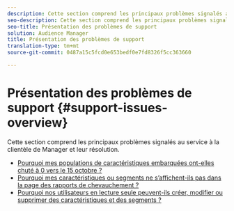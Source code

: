 ```yaml
---
description: Cette section comprend les principaux problèmes signalés au service à la clientèle de   Manager.
seo-description: Cette section comprend les principaux problèmes signalés au service à la clientèle de   Manager.
seo-title: Présentation des problèmes de support
solution: Audience Manager
title: Présentation des problèmes de support
translation-type: tm+mt
source-git-commit: 0487a15c5fcd0e653bedf0e7fd8326f5cc363660

---
```



# Présentation des problèmes de support {#support-issues-overview}

Cette section comprend les principaux problèmes signalés au service à la clientèle de  Manager et leur résolution.

* [Pourquoi mes populations de caractéristiques embarquées ont-elles chuté à 0 vers le 15 octobre ?](why-did-my-onboarded-trait-populations-drop-to-0-around-october.md)
* [Pourquoi mes caractéristiques ou segments ne s’affichent-ils pas dans la page des rapports de chevauchement ?](why-do-my-traits-or-segments-not-show-up-in-the-overlap-reports.md)
* [Pourquoi nos utilisateurs en lecture seule peuvent-ils créer, modifier ou supprimer des caractéristiques et des segments ?](aam-read-only-users-create-delete-traits-segments.md)